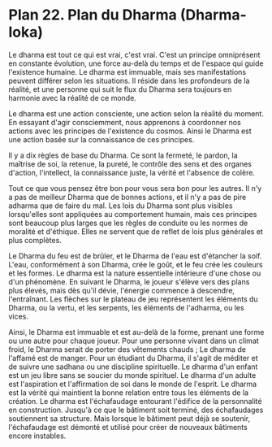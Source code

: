 # Plan 22. Plan du Dharma (Dharma-loka)

Le dharma est tout ce qui est vrai, c'est vrai. C'est un principe omniprésent en constante évolution, une force au-delà du temps et de l'espace qui guide l'existence humaine. Le dharma est immuable, mais ses manifestations peuvent différer selon les situations. Il réside dans les profondeurs de la réalité, et une personne qui suit le flux du Dharma sera toujours en harmonie avec la réalité de ce monde.

Le dharma est une action consciente, une action selon la réalité du moment. En essayant d'agir consciemment, nous apprenons à coordonner nos actions avec les principes de l'existence du cosmos. Ainsi le Dharma est une action basée sur la connaissance de ces principes.

Il y a dix règles de base du Dharma. Ce sont la fermeté, le pardon, la maîtrise de soi, la retenue, la pureté, le contrôle des sens et des organes d'action, l'intellect, la connaissance juste, la vérité et l'absence de colère.

Tout ce que vous pensez être bon pour vous sera bon pour les autres. Il n'y a pas de meilleur Dharma que de bonnes actions, et il n'y a pas de pire adharma que de faire du mal. Les lois du Dharma sont plus visibles lorsqu'elles sont appliquées au comportement humain, mais ces principes sont beaucoup plus larges que les règles de conduite ou les normes de moralité et d'éthique. Elles ne servent que de reflet de lois plus générales et plus complètes.

Le Dharma du feu est de brûler, et le Dharma de l'eau est d'étancher la soif. L'eau, conformément à son Dharma, crée le goût, et le feu crée les couleurs et les formes. Le dharma est la nature essentielle intérieure d'une chose ou d'un phénomène. En suivant le Dharma, le joueur s'élève vers des plans plus élevés, mais dès qu'il dévie, l'énergie commence à descendre, l'entraînant. Les flèches sur le plateau de jeu représentent les éléments du Dharma, ou la vertu, et les serpents, les éléments de l'adharma, ou les vices.

Ainsi, le Dharma est immuable et est au-delà de la forme, prenant une forme ou une autre pour chaque joueur. Pour une personne vivant dans un climat froid, le Dharma serait de porter des vêtements chauds ; Le dharma de l'affamé est de manger. Pour un étudiant du Dharma, il s'agit de méditer et de suivre une sadhana ou une discipline spirituelle. Le dharma d'un enfant est un jeu libre sans se soucier du monde spirituel. Le dharma d'un adulte est l'aspiration et l'affirmation de soi dans le monde de l'esprit. Le dharma est la vérité qui maintient la bonne relation entre tous les éléments de la création. Le dharma est l'échafaudage entourant l'édifice de la personnalité en construction. Jusqu'à ce que le bâtiment soit terminé, des échafaudages soutiennent sa structure. Mais lorsque le bâtiment peut déjà se soutenir, l'échafaudage est démonté et utilisé pour créer de nouveaux bâtiments encore instables.

